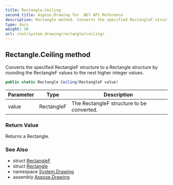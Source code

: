 ```yaml
---
title: Rectangle.Ceiling
second_title: Aspose.Drawing for .NET API Reference
description: Rectangle method. Converts the specified RectangleF structure to a Rectangle structure by rounding the RectangleF values to the next higher integer values
type: docs
weight: 30
url: /net/system.drawing/rectangle/ceiling/
---
```

## Rectangle.Ceiling method

Converts the specified RectangleF structure to a Rectangle structure by rounding the RectangleF values to the next higher integer values.

```csharp
public static Rectangle Ceiling(RectangleF value)
```

| Parameter | Type | Description |
| --- | --- | --- |
| value | RectangleF | The RectangleF structure to be converted. |

### Return Value

Returns a Rectangle.

### See Also

* struct [RectangleF](../../rectanglef/)
* struct [Rectangle](../)
* namespace [System.Drawing](../../rectangle/)
* assembly [Aspose.Drawing](../../../)



